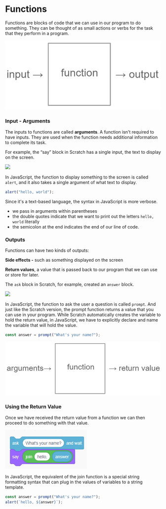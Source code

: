 # Functions

Functions are blocks of code that we can use in our program to do something. They can be thought of as small actions or verbs for the task that they perform in a program.

![](../.gitbook/assets/image%20%2814%29.png)

### Input - Arguments

The inputs to functions are called **arguments**. A function isn't required to have inputs. They are used when the function needs additional information to complete its task.

For example, the “say” block in Scratch has a single input, the text to display on the screen.

![](https://lh5.googleusercontent.com/0umy7NpnGxo03tlKa73tzeEaFKHMKWsydJ2cjo8RysDrhtVIwo0SZp9xswLsVEzk10gD5cxV2cMK4uudHl1Tom5IDXrWpkoya-PZo621NQ9PrKMGnw4Ak3emccN6chKIxY3OSueraA)

In JavaScript, the function to display something to the screen is called `alert`, and it also takes a single argument of what text to display.

```javascript
alert("hello, world");
```

Since it's a text-based language, the syntax in JavaScript is more verbose.

* we pass in arguments within parentheses
* the double quotes indicate that we want to print out the letters `hello, world` literally
* the semicolon at the end indicates the end of our line of code.

###  Outputs

Functions can have two kinds of outputs:

**Side effects -** such as something displayed on the screen

**Return values**, a value that is passed back to our program that we can use or store for later.

The `ask` block in Scratch, for example, created an `answer` block.

![](https://lh6.googleusercontent.com/qcZr24T0NgkTUBnp0Y31z2z9cpO5p35VIBSxLtJv9Xds8de0zVCC0tAkpj0D9d4hmGhnL83kULDdBQavkTn0vBaP8NQB-jrQRuYGCsqWyRU5Uwhe-b2n9dACJfdHwJrEmXZcxD46tw)

In JavaScript, the function to ask the user a question is called `prompt`. And just like the Scratch version, the prompt function returns a value that you can use in your program. While Scratch automatically creates the variable to hold the return value, in JavaScript, we have to explicitly declare and name the variable that will hold the value.

```javascript
const answer = prompt("What's your name?");
```

![](../.gitbook/assets/image%20%286%29.png)

### Using the Return Value

Once we have received the return value from a function we can then proceed to do something with that value.

![](../.gitbook/assets/image%20%2811%29.png)

In JavaScript, the equivalent of the join function is a special string formatting syntax that can plug in the values of variables to a string template.

```javascript
const answer = prompt("What's your name?");
alert(`hello, ${answer}`);
```

